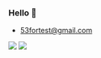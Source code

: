 ### Hello 👋

- 53fortest@gmail.com

<img src="https://img.shields.io/badge/-Java-007396?style=flat-square&logo=Java&logoColor=white"/>  <img src="https://img.shields.io/badge/-Kotlin-0095D5?style=flat-square&logo=Kotlin&logoColor=white"/>

<!--
**siefesta/siefesta** is a ✨ _special_ ✨ repository because its `README.md` (this file) appears on your GitHub profile.

Here are some ideas to get you started:

- 🔭 I’m currently working on ...
- 🌱 I’m currently learning ...
- 👯 I’m looking to collaborate on ...
- 🤔 I’m looking for help with ...
- 💬 Ask me about ...
- 📫 How to reach me: ...
- 😄 Pronouns: ...
- ⚡ Fun fact: ...
-->
